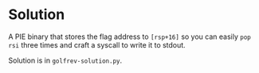 # Solution

A PIE binary that stores the flag address to `[rsp+16]` so you can easily `pop rsi` three times and craft a syscall to write it to stdout.

Solution is in `golfrev-solution.py`.
